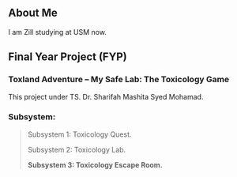 ## About Me 

I am Zill studying at USM now.

## Final Year Project (FYP)

### Toxland Adventure – My Safe Lab: The Toxicology Game
This project under TS. Dr. Sharifah Mashita Syed Mohamad.
### Subsystem: 
> Subsystem 1: Toxicology Quest.
> 
> Subsystem 2: Toxicology Lab. 
> 
> **Subsystem 3: Toxicology Escape Room.**
